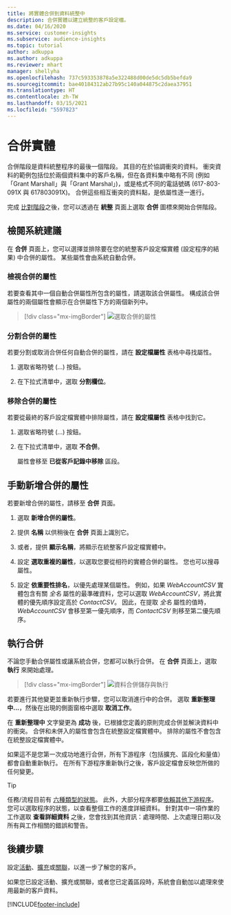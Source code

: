 ```yaml
---
title: 將實體合併到資料統整中
description: 合併實體以建立統整的客戶設定檔。
ms.date: 04/16/2020
ms.service: customer-insights
ms.subservice: audience-insights
ms.topic: tutorial
author: adkuppa
ms.author: adkuppa
ms.reviewer: mhart
manager: shellyha
ms.openlocfilehash: 737c593353878a5e322488d00de5dc5db5befda9
ms.sourcegitcommit: bae40184312ab27b95c140a044875c2daea37951
ms.translationtype: HT
ms.contentlocale: zh-TW
ms.lasthandoff: 03/15/2021
ms.locfileid: "5597823"
---
```

# <a name="merge-entities"></a>合併實體

合併階段是資料統整程序的最後一個階段。 其目的在於協調衝突的資料。 衝突資料的範例包括位於兩個資料集中的客戶名稱，但在各資料集中略有不同 (例如「Grant Marshall」與「Grant Marshal」)，或是格式不同的電話號碼 (617-803-091X 與 617803091X)。 合併這些相互衝突的資料點，是依屬性逐一進行。

完成 [比對階段](match-entities.md)之後，您可以透過在 **統整** 頁面上選取 **合併** 圖標來開始合併階段。

## <a name="review-system-recommendations"></a>檢閱系統建議

在 **合併** 頁面上，您可以選擇並排除要在您的統整客戶設定檔實體 (設定程序的結果) 中合併的屬性。 某些屬性會由系統自動合併。

### <a name="view-merged-attributes"></a>檢視合併的屬性

若要查看其中一個自動合併屬性所包含的屬性，請選取該合併屬性。 構成該合併屬性的兩個屬性會顯示在合併屬性下方的兩個新列中。

> [!div class="mx-imgBorder"]
> ![選取合併的屬性](media/configure-data-merge-profile-attributes.png "選取合併的屬性")

### <a name="separate-merged-attributes"></a>分割合併的屬性

若要分割或取消合併任何自動合併的屬性，請在 **設定檔屬性** 表格中尋找屬性。

1. 選取省略符號 (...) 按鈕。
  
2. 在下拉式清單中，選取 **分割欄位**。

### <a name="remove-merged-attributes"></a>移除合併的屬性

若要從最終的客戶設定檔實體中排除屬性，請在 **設定檔屬性** 表格中找到它。

1. 選取省略符號 (...) 按鈕。
  
2. 在下拉式清單中，選取 **不合併**。

   屬性會移至 **已從客戶記錄中移除** 區段。

## <a name="manually-add-a-merged-attribute"></a>手動新增合併的屬性

若要新增合併的屬性，請移至 **合併** 頁面。

1. 選取 **新增合併的屬性**。

2. 提供 **名稱** 以供稍後在 **合併** 頁面上識別它。

3. 或者，提供 **顯示名稱**，將顯示在統整客戶設定檔實體中。

4. 設定 **選取重複的屬性**，以選取您要從相符的實體合併的屬性。 您也可以搜尋屬性。

5. 設定 **依重要性排名**，以優先處理某個屬性。 例如，如果 *WebAccountCSV* 實體包含有關 *全名* 屬性的最準確資料，您可以選取 *WebAccountCSV*，將此實體的優先順序設定高於 *ContactCSV*。 因此，在提取 *全名* 屬性的值時，*WebAccountCSV* 會移至第一優先順序，而 *ContactCSV* 則移至第二優先順序。

## <a name="run-your-merge"></a>執行合併

不論您手動合併屬性或讓系統合併，您都可以執行合併。 在 **合併** 頁面上，選取 **執行** 來開始處理。

> [!div class="mx-imgBorder"]
> ![資料合併儲存與執行](media/configure-data-merge-save-run.png "資料合併儲存與執行")

若要進行其他變更並重新執行步驟，您可以取消進行中的合併。 選取 **重新整理中...**，然後在出現的側面窗格中選取 **取消工作**。

在 **重新整理中** 文字變更為 **成功** 後，已根據您定義的原則完成合併並解決資料中的衝突。 合併和未併入的屬性會包含在統整設定檔實體中。 排除的屬性不會包含在統整設定檔實體中。

如果這不是您第一次成功地進行合併，所有下游程序（包括擴充、區段化和量值）都會自動重新執行。 在所有下游程序重新執行之後，客戶設定檔會反映您所做的任何變更。

> [!TIP]
> 任務/流程目前有 [六種類型的狀態](system.md#status-types)。 此外，大部分程序都要[依賴其他下游程序](system.md#refresh-policies)。 您可以選取程序的狀態，以查看整個工作的進度詳細資料。 針對其中一項作業的工作選取 **查看詳細資料** 之後，您會找到其他資訊：處理時間、上次處理日期以及所有與工作相關的錯誤和警告。

## <a name="next-step"></a>後續步驟

設定[活動](activities.md)、[擴充](enrichment-microsoft-graph.md)或[關聯](relationships.md)，以進一步了解您的客戶。

如果您已設定活動、擴充或關聯，或者您已定義區段時，系統會自動加以處理來使用最新的客戶資料。




[!INCLUDE[footer-include](../includes/footer-banner.md)]